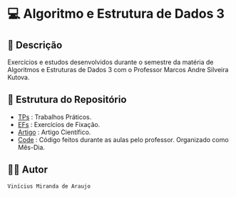 # 💻 Algoritmo e Estrutura de Dados 3

## 📃 Descrição

Exercícios e estudos desenvolvidos durante o semestre da matéria de Algoritmos e Estruturas de Dados 3 com o Professor 
Marcos Andre Silveira Kutova.

## 📑 Estrutura do Repositório

- [TPs](/AEDs/AEDs_III/TPs/) : Trabalhos Práticos.
- [EFs](/AEDs/AEDs_III/EFs/) : Exercícios de Fixação.
- [Artigo](/AEDs/AEDs_III/Artigo/) : Artigo Científico.
- [Code](/AEDs/AEDs_III/Code/) : Código feitos durante as aulas pelo professor. Organizado como Mês-Dia.

## 👨‍💻 Autor

`Vinícius Miranda de Araujo`